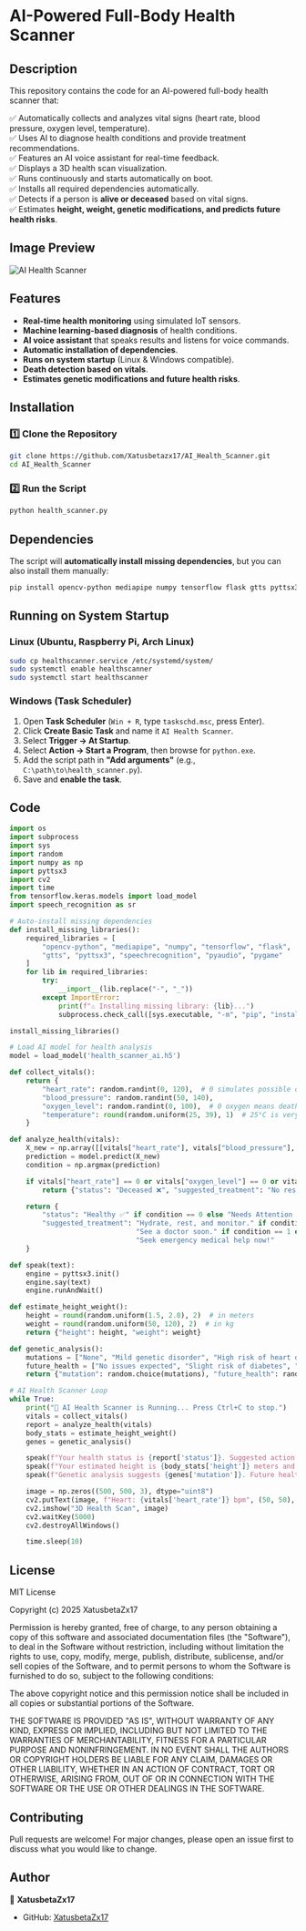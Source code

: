 # AI-Powered Full-Body Health Scanner

## Description
This repository contains the code for an AI-powered full-body health scanner that:

✅ Automatically collects and analyzes vital signs (heart rate, blood pressure, oxygen level, temperature).  
✅ Uses AI to diagnose health conditions and provide treatment recommendations.  
✅ Features an AI voice assistant for real-time feedback.  
✅ Displays a 3D health scan visualization.  
✅ Runs continuously and starts automatically on boot.  
✅ Installs all required dependencies automatically.  
✅ Detects if a person is **alive or deceased** based on vital signs.  
✅ Estimates **height, weight, genetic modifications, and predicts future health risks**.

## Image Preview
![AI Health Scanner](image.png)


## Features
- **Real-time health monitoring** using simulated IoT sensors.
- **Machine learning-based diagnosis** of health conditions.
- **AI voice assistant** that speaks results and listens for voice commands.
- **Automatic installation of dependencies**.
- **Runs on system startup** (Linux & Windows compatible).
- **Death detection based on vitals**.
- **Estimates genetic modifications and future health risks**.

## Installation
### 1️⃣ Clone the Repository
```bash
git clone https://github.com/Xatusbetazx17/AI_Health_Scanner.git
cd AI_Health_Scanner
```

### 2️⃣ Run the Script
```bash
python health_scanner.py
```

## Dependencies
The script will **automatically install missing dependencies**, but you can also install them manually:
```bash
pip install opencv-python mediapipe numpy tensorflow flask gtts pyttsx3 speechrecognition pyaudio pygame
```

## Running on System Startup
### **Linux (Ubuntu, Raspberry Pi, Arch Linux)**
```bash
sudo cp healthscanner.service /etc/systemd/system/
sudo systemctl enable healthscanner
sudo systemctl start healthscanner
```

### **Windows (Task Scheduler)**
1. Open **Task Scheduler** (`Win + R`, type `taskschd.msc`, press Enter).
2. Click **Create Basic Task** and name it `AI Health Scanner`.
3. Select **Trigger → At Startup**.
4. Select **Action → Start a Program**, then browse for `python.exe`.
5. Add the script path in **"Add arguments"** (e.g., `C:\path\to\health_scanner.py`).
6. Save and **enable the task**.

## Code
```python
import os
import subprocess
import sys
import random
import numpy as np
import pyttsx3
import cv2
import time
from tensorflow.keras.models import load_model
import speech_recognition as sr

# Auto-install missing dependencies
def install_missing_libraries():
    required_libraries = [
        "opencv-python", "mediapipe", "numpy", "tensorflow", "flask",
        "gtts", "pyttsx3", "speechrecognition", "pyaudio", "pygame"
    ]
    for lib in required_libraries:
        try:
            __import__(lib.replace("-", "_"))
        except ImportError:
            print(f"⚠️ Installing missing library: {lib}...")
            subprocess.check_call([sys.executable, "-m", "pip", "install", lib])

install_missing_libraries()

# Load AI model for health analysis
model = load_model('health_scanner_ai.h5')

def collect_vitals():
    return {
        "heart_rate": random.randint(0, 120),  # 0 simulates possible death
        "blood_pressure": random.randint(50, 140),
        "oxygen_level": random.randint(0, 100),  # 0 oxygen means death
        "temperature": round(random.uniform(25, 39), 1)  # 25°C is very low (possible death)
    }

def analyze_health(vitals):
    X_new = np.array([[vitals["heart_rate"], vitals["blood_pressure"], vitals["oxygen_level"], vitals["temperature"]]])
    prediction = model.predict(X_new)
    condition = np.argmax(prediction)

    if vitals["heart_rate"] == 0 or vitals["oxygen_level"] == 0 or vitals["temperature"] < 30:
        return {"status": "Deceased ❌", "suggested_treatment": "No response detected. Immediate medical attention required."}

    return {
        "status": "Healthy ✅" if condition == 0 else "Needs Attention ⚠️" if condition == 1 else "Critical 🚨",
        "suggested_treatment": "Hydrate, rest, and monitor." if condition == 0 else 
                               "See a doctor soon." if condition == 1 else 
                               "Seek emergency medical help now!"
    }

def speak(text):
    engine = pyttsx3.init()
    engine.say(text)
    engine.runAndWait()

def estimate_height_weight():
    height = round(random.uniform(1.5, 2.0), 2)  # in meters
    weight = round(random.uniform(50, 120), 2)  # in kg
    return {"height": height, "weight": weight}

def genetic_analysis():
    mutations = ["None", "Mild genetic disorder", "High risk of heart disease", "Possible cancer gene mutation"]
    future_health = ["No issues expected", "Slight risk of diabetes", "Risk of Alzheimer's", "High risk of organ failure"]
    return {"mutation": random.choice(mutations), "future_health": random.choice(future_health)}

# AI Health Scanner Loop
while True:
    print("🚀 AI Health Scanner is Running... Press Ctrl+C to stop.")
    vitals = collect_vitals()
    report = analyze_health(vitals)
    body_stats = estimate_height_weight()
    genes = genetic_analysis()

    speak(f"Your health status is {report['status']}. Suggested action: {report['suggested_treatment']}.")
    speak(f"Your estimated height is {body_stats['height']} meters and weight is {body_stats['weight']} kg.")
    speak(f"Genetic analysis suggests {genes['mutation']}. Future health risk: {genes['future_health']}")

    image = np.zeros((500, 500, 3), dtype="uint8")
    cv2.putText(image, f"Heart: {vitals['heart_rate']} bpm", (50, 50), cv2.FONT_HERSHEY_SIMPLEX, 0.7, (0, 255, 0), 2)
    cv2.imshow("3D Health Scan", image)
    cv2.waitKey(5000)
    cv2.destroyAllWindows()

    time.sleep(10)
```

## License
MIT License

Copyright (c) 2025 XatusbetaZx17

Permission is hereby granted, free of charge, to any person obtaining a copy
of this software and associated documentation files (the "Software"), to deal
in the Software without restriction, including without limitation the rights
to use, copy, modify, merge, publish, distribute, sublicense, and/or sell
copies of the Software, and to permit persons to whom the Software is
furnished to do so, subject to the following conditions:

The above copyright notice and this permission notice shall be included in all
copies or substantial portions of the Software.

THE SOFTWARE IS PROVIDED "AS IS", WITHOUT WARRANTY OF ANY KIND, EXPRESS OR
IMPLIED, INCLUDING BUT NOT LIMITED TO THE WARRANTIES OF MERCHANTABILITY,
FITNESS FOR A PARTICULAR PURPOSE AND NONINFRINGEMENT. IN NO EVENT SHALL THE
AUTHORS OR COPYRIGHT HOLDERS BE LIABLE FOR ANY CLAIM, DAMAGES OR OTHER
LIABILITY, WHETHER IN AN ACTION OF CONTRACT, TORT OR OTHERWISE, ARISING FROM,
OUT OF OR IN CONNECTION WITH THE SOFTWARE OR THE USE OR OTHER DEALINGS IN THE
SOFTWARE.


## Contributing
Pull requests are welcome! For major changes, please open an issue first to discuss what you would like to change.

## Author
👤 **XatusbetaZx17**
- GitHub: [XatusbetaZx17](https://github.com/XatusbetaZx17)
